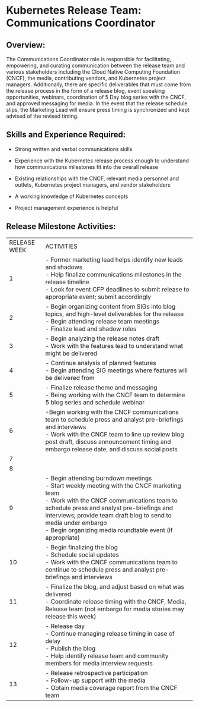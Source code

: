 # Kubernetes Release Team: Communications Coordinator

## Overview:

The Communications Coordinator role is responsible for facilitating, empowering, and curating communication between the release team and various stakeholders including the Cloud Native Computing Foundation (CNCF), the media, contributing vendors, and Kubernetes project managers. Additionally, there are specific deliverables that must come from the release process in the form of a release blog, event speaking opportunities, webinars, coordination of 5 Day blog series with the CNCF, and approved messaging for media. In the event that the release schedule slips, the Marketing Lead will ensure press timing is synchronized and kept advised of the revised timing.  

## Skills and Experience Required:

* Strong written and verbal communications skills

* Experience with the Kubernetes release process enough to understand how communications milestones fit into the overall release

* Existing relationships with the CNCF, relevant media personnel and outlets, Kubernetes project managers, and vendor stakeholders

* A working knowledge of Kubernetes concepts

* Project management experience is helpful

## Release Milestone Activities:

<table>
  <tr>
    <td>RELEASE WEEK</td>
    <td>ACTIVITIES</td>
  </tr>
  <tr>
    <td>1</td>
    <td>- Former marketing lead helps identify new leads and shadows
<br>- Help finalize communications milestones in the release timeline
<br>- Look for event CFP deadlines to submit release to appropriate event; submit accordingly</td>
  </tr>
  <tr>
    <td>2</td>
    <td>- Begin organizing content from SIGs into blog topics, and high-level deliverables for the release
<br>- Begin attending release team meetings
<br>- Finalize lead and shadow roles</td>
  </tr>
  <tr>
    <td>3</td>
    <td>- Begin analyzing the release notes draft
<br>- Work with the features lead to understand what might be delivered</td>
  </tr>
  <tr>
    <td>4</td>
    <td>- Continue analysis of planned features
<br>- Begin attending SIG meetings where features will be delivered from</td>
  </tr>
  <tr>
    <td>5</td>
    <td>- Finalize release theme and messaging
<br>- Being working with the CNCF team to determine 5 blog series and schedule webinar</td>
  </tr>
  <tr>
    <td>6</td>
    <td>-Begin working with the CNCF communications team to schedule press and analyst pre-briefings and interviews
<br>- Work with the CNCF team to line up review blog post draft, discuss announcement timing and embargo release date, and discuss social posts</td>
  </tr>
  <tr>
    <td>7</td>
    <td></td>
  </tr>
  <tr>
    <td>8</td>
    <td></td>
  </tr>
  <tr>
    <td>9</td>
    <td>- Begin attending burndown meetings
<br>- Start weekly meeting with the CNCF marketing team
<br>- Work with the CNCF communications team to schedule press and analyst pre-briefings and interviews; provide team draft blog to send to media under embargo
<br>- Begin organizing media roundtable event (if appropriate)</td>
  </tr>
  <tr>
    <td>10</td>
    <td>- Begin finalizing the blog
<br>- Schedule social updates
<br>- Work with the CNCF communications team to continue to schedule press and analyst pre-briefings and interviews</td>
  </tr>
  <tr>
    <td>11</td>
    <td>- Finalize the blog, and adjust based on what was delivered
<br>- Coordinate release timing with the CNCF, Media, Release team (not embargo for media stories may release this week)</td>
  </tr>
  <tr>
    <td>12</td>
    <td>- Release day
<br>- Continue managing release timing in case of delay
<br>- Publish the blog
<br>- Help identify release team and community members for media interview requests</td>
  </tr>
  <tr>
    <td>13</td>
    <td>- Release retrospective participation
<br>- Follow-up support with the media
<br>- Obtain media coverage report from the CNCF team</td>
  </tr>
</table>
